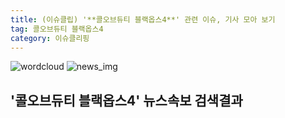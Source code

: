 ```yaml
---
title: (이슈클립) '**콜오브듀티 블랙옵스4**' 관련 이슈, 기사 모아 보기
tag: 콜오브듀티 블랙옵스4
category: 이슈클리핑
---
```

![wordcloud](https://s3.ap-northeast-2.amazonaws.com/lyrics101-wordcloud/2018-09-16-1537045867.png)
![news_img](https://user-images.githubusercontent.com/42597476/44507050-1206f400-a6e4-11e8-8d98-7ffbfebb353f.png)
## **'**콜오브듀티 블랙옵스4**'** 뉴스속보 검색결과

